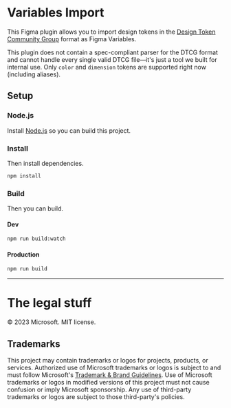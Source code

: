 # Variables Import

This Figma plugin allows you to import design tokens in the [Design Token Community Group](https://design-tokens.github.io/community-group/format/) format as Figma Variables.

This plugin does not contain a spec-compliant parser for the DTCG format and cannot handle every single valid DTCG file—it's just a tool we built for internal use. Only `color` and `dimension` tokens are supported right now (including aliases).

## Setup

### Node.js

Install [Node.js](https://nodejs.org/en/download) so you can build this project.

### Install

Then install dependencies.

```bash
npm install
```

### Build

Then you can build.

#### Dev

```bash
npm run build:watch
```

#### Production

```bash
npm run build
```

---

# The legal stuff

© 2023 Microsoft. MIT license.

## Trademarks

This project may contain trademarks or logos for projects, products, or services. Authorized use of Microsoft trademarks or logos is subject to and must follow Microsoft's [Trademark & Brand Guidelines](https://www.microsoft.com/en-us/legal/intellectualproperty/trademarks/usage/general). Use of Microsoft trademarks or logos in modified versions of this project must not cause confusion or imply Microsoft sponsorship. Any use of third-party trademarks or logos are subject to those third-party's policies.
